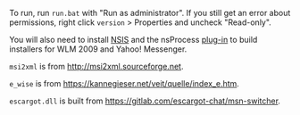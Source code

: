 To run, run `run.bat` with "Run as administrator".
If you still get an error about permissions, right click `version` > Properties and uncheck "Read-only".

You will also need to install [NSIS](https://nsis.sourceforge.io) and the nsProcess [plug-in](https://nsis.sourceforge.io/NsProcess_plugin) to build installers for WLM 2009 and Yahoo! Messenger.

`msi2xml` is from http://msi2xml.sourceforge.net.

`e_wise` is from https://kannegieser.net/veit/quelle/index_e.htm.

`escargot.dll` is built from https://gitlab.com/escargot-chat/msn-switcher.
